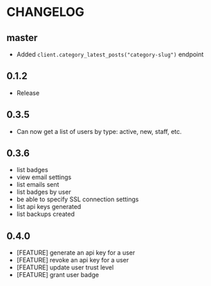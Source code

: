 # CHANGELOG

## master

- Added `client.category_latest_posts("category-slug")` endpoint

## 0.1.2

- Release

## 0.3.5

- Can now get a list of users by type: active, new, staff, etc.

## 0.3.6

- list badges
- view email settings
- list emails sent
- list badges by user
- be able to specify SSL connection settings
- list api keys generated
- list backups created

## 0.4.0

- [FEATURE] generate an api key for a user
- [FEATURE] revoke an api key for a user
- [FEATURE] update user trust level
- [FEATURE] grant user badge
